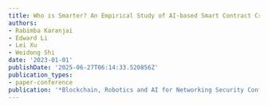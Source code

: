 ```yaml
---
title: Who is Smarter? An Empirical Study of AI-based Smart Contract Creation
authors:
- Rabimba Karanjai
- Edward Li
- Lei Xu
- Weidong Shi
date: '2023-01-01'
publishDate: '2025-06-27T06:14:33.520856Z'
publication_types:
- paper-conference
publication: '*Blockchain, Robotics and AI for Networking Security Conference (BRAINS)*'
---
```


